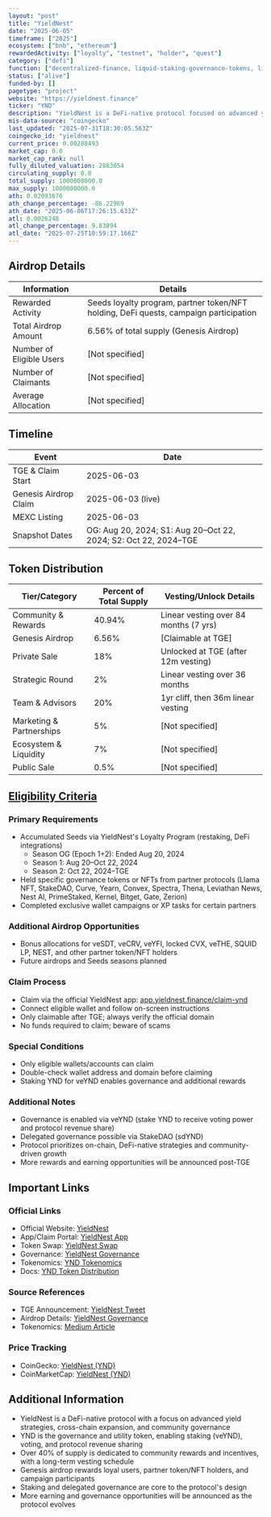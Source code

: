 ```yaml
---
layout: "post"
title: "YieldNest"
date: "2025-06-05"
timeframe: ["2025"]
ecosystem: ["bnb", "ethereum"]
rewardedActivity: ["loyalty", "testnet", "holder", "quest"]
category: ["defi"]
function: ["decentralized-finance, liquid-staking-governance-tokens, liquid-restaking-governance-tokens"]
status: ["alive"]
funded-by: []
pagetype: "project"
website: "https://yieldnest.finance"
ticker: "YND"
description: "YieldNest is a DeFi-native protocol focused on advanced yield strategies, community governance, and cross-chain expansion, with YND as its governance and utility token."
mis-data-source: "coingecko"
last_updated: "2025-07-31T18:30:05.563Z"
coingecko_id: "yieldnest"
current_price: 0.00288493
market_cap: 0.0
market_cap_rank: null
fully_diluted_valuation: 2883054
circulating_supply: 0.0
total_supply: 1000000000.0
max_supply: 1000000000.0
ath: 0.02093676
ath_change_percentage: -86.22969
ath_date: "2025-06-06T17:26:15.633Z"
atl: 0.0026248
atl_change_percentage: 9.83894
atl_date: "2025-07-25T10:59:17.166Z"
---
```


## Airdrop Details

| Information              | Details                                                     |
| ------------------------ | ----------------------------------------------------------- |
| Rewarded Activity        | Seeds loyalty program, partner token/NFT holding, DeFi quests, campaign participation |
| Total Airdrop Amount     | 6.56% of total supply (Genesis Airdrop)                     |
| Number of Eligible Users | [Not specified]                                             |
| Number of Claimants      | [Not specified]                                             |
| Average Allocation       | [Not specified]                                             |

## Timeline

| Event               | Date                                           |
| ------------------- | ---------------------------------------------- |
| TGE & Claim Start   | 2025-06-03                                     |
| Genesis Airdrop Claim| 2025-06-03 (live)                             |
| MEXC Listing        | 2025-06-03                                     |
| Snapshot Dates      | OG: Aug 20, 2024; S1: Aug 20–Oct 22, 2024; S2: Oct 22, 2024–TGE |

## Token Distribution

| Tier/Category            | Percent of Total Supply | Vesting/Unlock Details                |
| ------------------------ | ---------------------- | ------------------------------------- |
| Community & Rewards      | 40.94%                 | Linear vesting over 84 months (7 yrs) |
| Genesis Airdrop          | 6.56%                  | [Claimable at TGE]                    |
| Private Sale             | 18%                    | Unlocked at TGE (after 12m vesting)   |
| Strategic Round          | 2%                     | Linear vesting over 36 months         |
| Team & Advisors          | 20%                    | 1yr cliff, then 36m linear vesting    |
| Marketing & Partnerships | 5%                     | [Not specified]                       |
| Ecosystem & Liquidity    | 7%                     | [Not specified]                       |
| Public Sale              | 0.5%                   | [Not specified]                       |

## [Eligibility Criteria](https://gov.yieldnest.finance/t/official-yieldnest-airdrop-everything-you-need-to-know/161)

### Primary Requirements

- Accumulated Seeds via YieldNest's Loyalty Program (restaking, DeFi integrations)
  - Season OG (Epoch 1+2): Ended Aug 20, 2024
  - Season 1: Aug 20–Oct 22, 2024
  - Season 2: Oct 22, 2024–TGE
- Held specific governance tokens or NFTs from partner protocols (Llama NFT, StakeDAO, Curve, Yearn, Convex, Spectra, Thena, Leviathan News, Nest AI, PrimeStaked, Kernel, Bitget, Gate, Zerion)
- Completed exclusive wallet campaigns or XP tasks for certain partners

### Additional Airdrop Opportunities

- Bonus allocations for veSDT, veCRV, veYFI, locked CVX, veTHE, SQUID LP, NEST, and other partner token/NFT holders
- Future airdrops and Seeds seasons planned

### Claim Process

- Claim via the official YieldNest app: [app.yieldnest.finance/claim-ynd](https://app.yieldnest.finance/claim-ynd)
- Connect eligible wallet and follow on-screen instructions
- Only claimable after TGE; always verify the official domain
- No funds required to claim; beware of scams

### Special Conditions

- Only eligible wallets/accounts can claim
- Double-check wallet address and domain before claiming
- Staking YND for veYND enables governance and additional rewards

### Additional Notes

- Governance is enabled via veYND (stake YND to receive voting power and protocol revenue share)
- Delegated governance possible via StakeDAO (sdYND)
- Protocol prioritizes on-chain, DeFi-native strategies and community-driven growth
- More rewards and earning opportunities will be announced post-TGE

## Important Links

### Official Links

- Official Website: [YieldNest](https://www.yieldnest.finance)
- App/Claim Portal: [YieldNest App](https://app.yieldnest.finance/claim-ynd)
- Token Swap: [YieldNest Swap](https://app.yieldnest.finance/swap?tokenIn=0xA0b86991c6218b36c1d19D4a2e9Eb0cE3606eB48&tokenOut=0x7159cc276D7d17Ab4b3bEb19959E1F39368a45Ba&ChainId=1)
- Governance: [YieldNest Governance](https://gov.yieldnest.finance/t/official-yieldnest-airdrop-everything-you-need-to-know/161)
- Tokenomics: [YND Tokenomics](https://medium.com/@yieldnest/yieldnest-ynd-tokenomics-own-govern-earn-7dba54a27960)
- Docs: [YND Token Distribution](https://docs.yieldnest.finance/governance-and-tokenomics/ynd-and-veynd-tokenomics/ynd-token-distribution)

### Source References

- TGE Announcement: [YieldNest Tweet](https://x.com/YieldNestFi/status/1929917792494727640)
- Airdrop Details: [YieldNest Governance](https://gov.yieldnest.finance/t/official-yieldnest-airdrop-everything-you-need-to-know/161)
- Tokenomics: [Medium Article](https://medium.com/@yieldnest/yieldnest-ynd-tokenomics-own-govern-earn-7dba54a27960)

### Price Tracking

- CoinGecko: [YieldNest (YND)](https://www.coingecko.com/en/coins/yieldnest)
- CoinMarketCap: [YieldNest (YND)](https://coinmarketcap.com/currencies/yieldnest/)

## Additional Information

- YieldNest is a DeFi-native protocol with a focus on advanced yield strategies, cross-chain expansion, and community governance
- YND is the governance and utility token, enabling staking (veYND), voting, and protocol revenue sharing
- Over 40% of supply is dedicated to community rewards and incentives, with a long-term vesting schedule
- Genesis airdrop rewards loyal users, partner token/NFT holders, and campaign participants
- Staking and delegated governance are core to the protocol's design
- More earning and governance opportunities will be announced as the protocol evolves